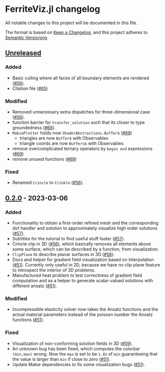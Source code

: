 # FerriteViz.jl changelog

All notable changes to this project will be documented in this file.

The format is based on [Keep a Changelog](https://keepachangelog.com/en/1.0.0/),
and this project adheres to [Semantic Versioning](https://semver.org/spec/v2.0.0.html).

## [Unreleased]
### Added
 - Basic culling where all faces of all boundary elements are rendered ([#56][github-56]).
 - Citation file ([#65](github-65))
### Modified
 - Removed unnecessary extra dispatches for three-dimensional case ([#56][github-56]).
 - function barrier for `transfer_solution` such that its closer to type groundedness ([#68][github-68]).
 - `MakiePlotter` holds now `ShaderAbstractions.Buffer`s ([#69][github-69])
    - triangles are now `Buffer`s with Observables
    - triangle coords are now `Buffers`s with Observables
- remove overcomplicated ternary operators by `begin end` expressions ([#69][github-69])
- remove unused functions ([#69][github-69])
### Fixed
 - Renamed `Crincle` to `Crinkle` ([#56][github-56]).

## [0.2.0] - 2023-03-06
### Added
 - Functionality to obtain a first-order refined mesh and the corresponding
   dof handler and solution to approximately visualize high order solutions ([#57][github-57]).
 - Subtitles for the tutorial to find useful stuff faster ([#57][github-57]).
 - Crincle clip in 3D ([#56][github-56]), which basically removes all elements above some surface,
   which can be described by a function, from visualization.
 - `ClipPlane` to describe planar surfaces in 3D ([#56][github-56]).
 - Docs and helper for gradient field visualization based on interpolation ([#51][github-51]).
   Currently only useful in 2D, because we have no clip plane feature to introspect the interior
   of 3D problems.
 - Manufactured heat problem to test correctness of gradient field computation and as a
   helper to generate scalar-valued solutions with different ansatz ([#51][github-51]).

### Modified
 - Incompressible elasticity solver now takes the Ansatz functions and the actual material
   parameters instead of the poisson number the Ansatz functions ([#51][github-51]).

### Fixed
 - Visualization of non-conforming solution fields in 3D ([#59][github-59]).
 - An unknown bug has been fixed, which computes the colorbar `(min,max)` wrong. Now the `max` is
   set to be `1.01` of `min` guaranteeing that the value is larger than `min` if close to zero ([#51][github-51]).
 - Update Makie dependencies to fix some visualization bugs ([#51][github-51]).

[github-51]: https://github.com/Ferrite-FEM/FerriteViz.jl/pull/51
[github-56]: https://github.com/Ferrite-FEM/FerriteViz.jl/pull/56
[github-57]: https://github.com/Ferrite-FEM/FerriteViz.jl/pull/57
[github-59]: https://github.com/Ferrite-FEM/FerriteViz.jl/pull/59
[github-65]: https://github.com/Ferrite-FEM/FerriteViz.jl/pull/65
[github-63]: https://github.com/Ferrite-FEM/FerriteViz.jl/pull/63
[github-68]: https://github.com/Ferrite-FEM/FerriteViz.jl/pull/68
[github-69]: https://github.com/Ferrite-FEM/FerriteViz.jl/pull/69

[Unreleased]: https://github.com/Ferrite-FEM/FerriteViz.jl/compare/v0.2.0...HEAD
[0.2.0]: https://github.com/Ferrite-FEM/FerriteViz.jl/compare/v0.2.0...v0.1.4
